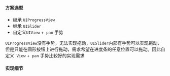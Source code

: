 #### 方案选型

- 继承 `UIProgressView`
- 继承 `UISlider`
- 自定义`UIView` +` pan` 手势

`UIProgressView`没有手势，无法实现拖动，`UISlider`内部有手势可以实现拖动，但是只能在圆形按钮上进行拖动，需求希望在进度条的任意位置可以拖动。因此自定义` View` +` pan` 手势比较好的实现需求

#### 实现细节
